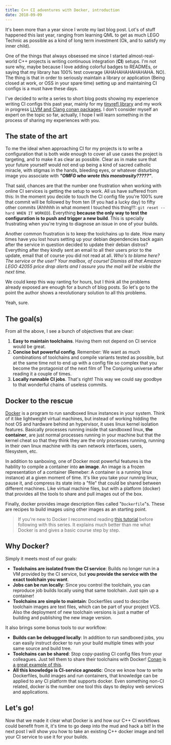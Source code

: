```yaml
---
title: C++ CI adventures with Docker, introduction
date: 2018-09-09
---
```


It's been more than a year since I wrote my last blog post. Lot's of stuff happened this last year, ranging from learning QML to get as much LEGO Technic as possible as a kind of long term investment (Ok, and to satisfy my inner child).  

One of the things that always obsessed me since I started almost-real-world C++ projects is writing continuous integration (**CI**) setups. I'm not sure why, maybe because I love adding colorful badges to READMEs, or saying that my library has 100% test coverage (AHAHAHAHAHAHAHA. NO). The thing is that in order to seriously maintain a library or application (Being closed at work, or OSS in your spare time) setting up and maintaining CI configs is a must have these days.

I've decided to write a series to short blog posts showing my experience writing CI configs this past year, mainly for my [tinyrefl library](https://github.com/Manu343726/tinyrefl) and my work in progress [LLVM and Clang conan packages](https://gitlab.com/Manu343726/clang-conan-packages). I don't consider myself an expert on the topic so far, actually, I hope I will learn something in the process of sharing my experiences with you.

## The state of the art

To me the ideal when approaching CI for my projects is to write a configuration that is both wide enough to cover all use cases the project is targeting, and to make it as clear as possible. Clear as in make sure that your future yourself would not end up being a kind of sacred catholic miracle, with stigmas in the hands, bleeding eyes, or whatever disturbing image you associate with ***"OMFG who wrote this monstrosity?????"***.  

That said, chances are that the number one frustration when working with online CI services is getting the setup to work. All us have suffered from this: In the moment you decide to touch the CI config file you're 100% sure that commit will be followed by from ten (If you had a lucky day) to fifty other commits (Ahhhhh in what moment I touched this thing!!!: `git reset --hard WHEN IT WORKED`). Everything **because the only way to test the configuration is to push and trigger a new build**. This is specially frustrating when you're trying to diagnose an issue in one of your builds.

Another common frustration is to keep the toolchains up to date. How many times have you lost hours setting up your debian dependencies back again after the service in question decided to update their debian distros? Everything after they kindly sent an email to all their users prior to the update, email that of course you did not read at all. *Who's to blame here? The service or the user? Your mailbox, of course! Dismiss all that Amazon LEGO 42055 price drop alerts and I assure you the mail will be visible the next time.*

We could keep this way ranting for hours, but I think all the problems already exposed are enough for a bunch of blog posts. So let's go to the point the author shows a revolutionary solution to all this problems.

Yeah, sure.

## The goal(s)

From all the above, I see a bunch of objectives that are clear:

 1. **Easy to maintain toolchains**. Having them not depend on CI service would be great.
 2. **Concise but powerful config**. Remember: We want as much combinations of toolchains and compile variants tested as possible, but at the same time not to end up with a config file so complex that you become the protagonist of the next film of The Conjuring universe after reading it a couple of times.
 3. **Locally runnable CI jobs**. That's right! This way we could say goodbye to that wonderful chains of useless commits.

## Docker to the rescue

[Docker](https://www.docker.com/) is a program to run sandboxed linux instances in your system. Think of it like lightweight virtual machines, but instead of working hidding the host OS and hardware behind an hypervisor, it uses linux kernel isolation features. Basically processes running inside that sandboxed linux, **the container**, are just normal processes running in your machine but that the kernel cheat so that they think they are the only processes running, running in their own linux machine with its own network interfaces, users, filesystem, etc.

In addition to sanboxing, one of Docker most powerful features is the hability to compile a container into **an image**. An image is a frozen representation of a container (Remeber: A container is a running linux instance) at a given moment of time. It's like you take your running linux, pause it, and compress its state into a "file" that could be shared between different machines. Like virtual machine files, but with a platform (docker) that provides all the tools to share and pull images out of the box.

Finally, docker provides image description files called "`Dockerfile`"s. These are recipes to build images using other images as an starting point.

> If you're new to Docker I recommend reading [this tutorial](https://docker-curriculum.com/) before following with this series. It explains much better than me what Docker is and gives a basic course step by step.

## Why Docker?

Simply it meets most of our goals:

 - **Toolchains are isolated from the CI service**: Builds no longer run in a VM provided by the CI service, but **you provide the service with the exact toolchain you want**.
 - **Jobs can be run locally**: Since you control the toolchain, you can reproduce job builds locally using that same toolchain. Just spin up a container!
 - **Toolchains are simple to maintain**: Dockerfiles used to describe toolchain images are text files, which can be part of your project VCS. Also the deployment of new toolchain versions is just a matter of building and publishing the new image version.

It also brings some bonus tools to our workflow:

 - **Builds can be debugged locally**: In addition to run sandboxed jobs, you can easily instruct docker to run your build multiple times with your same source and build tree.
 - **Toolchains can be shared**: Stop copy-pasting CI config files from your colleagues. Just tell them to share their toolchains with Docker! [Conan](https://conan.io/) is [a great example of this](https://github.com/conan-io/conan-docker-tools).
 - **All this knowledge is CI-service agnostic**: Once we know how to write Dockerfiles, build images and run containers, that knowledge can be applied to any CI platform that supports docker. Even something non-CI related, docker is the number one tool this days to deploy web services and applications.

## Let's go!

Now that we made it clear what Docker is and how our C++ CI workflows could benefit from it, it's time to go deep into the mud and hack a bit! In the next post I will show you how to take an existing C++ docker image and tell your CI service to use it for your builds.